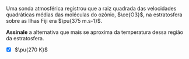 Uma sonda atmosférica registrou que a raiz quadrada das velocidades quadráticas médias das moléculas do ozônio, $\ce{O3}$, na estratosfera sobre as Ilhas Fiji era $\pu{375 m.s-1}$.

**Assinale** a alternativa que mais se aproxima da temperatura dessa região da estratosfera.

- [x] $\pu{270 K}$

